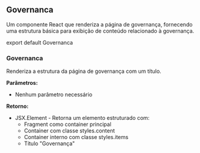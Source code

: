 ## Governanca
Um componente React que renderiza a página de governança, fornecendo uma estrutura básica para exibição de conteúdo relacionado à governança.

export default Governanca

### Governanca
Renderiza a estrutura da página de governança com um título.

**Parâmetros:**
- Nenhum parâmetro necessário

**Retorno:**
- JSX.Element - Retorna um elemento estruturado com:
  - Fragment como container principal
  - Container com classe styles.content
  - Container interno com classe styles.items
  - Título "Governança"